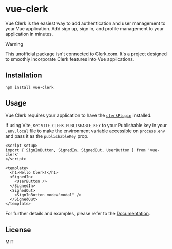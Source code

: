 # vue-clerk

Vue Clerk is the easiest way to add authentication and user management to your Vue application. Add sign up, sign in, and profile management to your application in minutes.

> [!WARNING]
> This unofficial package isn't connected to Clerk.com. It's a project designed to smoothly incorporate Clerk features into Vue applications.

## Installation

```bash
npm install vue-clerk
```

## Usage

Vue Clerk requires your application to have the [`clerkPlugin`](https://vue-clerk.com/plugin) installed.

If using Vite, set `VITE_CLERK_PUBLISHABLE_KEY` to your Publishable key in your `.env.local` file to make the environment variable accessible on `process.env` and pass it as the `publishableKey` prop.

```vue
<script setup>
import { SignInButton, SignedIn, SignedOut, UserButton } from 'vue-clerk'
</script>

<template>
  <h1>Hello Clerk!</h1>
  <SignedIn>
    <UserButton />
  </SignedIn>
  <SignedOut>
    <SignInButton mode="modal" />
  </SignedOut>
</template>
```

For further details and examples, please refer to the [Documentation](https://vue-clerk.com).

## License

MIT
